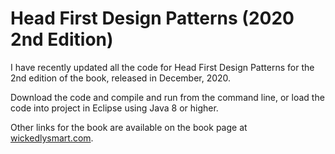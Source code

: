# Head First Design Patterns (2020 2nd Edition)

I have recently updated all the code for Head First Design Patterns for the 2nd edition of the book, released in December, 2020.

Download the code and compile and run from the command line, or load the code into project in Eclipse using Java 8 or higher.

Other links for the book are available on the book page at <a href="http://wickedlysmart.com/head-first-design-patterns/">wickedlysmart.com</a>.


